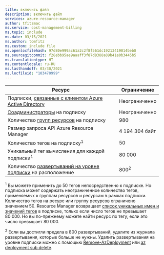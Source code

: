 ```yaml
---
title: включить файл
description: включить файл
services: azure-resource-manager
author: tfitzmac
ms.service: cost-management-billing
ms.topic: include
ms.date: 03/15/2021
ms.author: tomfitz
ms.custom: include file
ms.openlocfilehash: 97d80e999ac61a2c2f8f561dc19213419014beb8
ms.sourcegitcommit: f28ebb95ae9aaaff3f87d8388a09b41e0b3445b5
ms.translationtype: HT
ms.contentlocale: ru-RU
ms.lasthandoff: 03/30/2021
ms.locfileid: "103470999"
---
```

| Ресурс | Ограничение |
| --- | --- |
| Подписки, [связанные с клиентом Azure Active Directory](../articles/active-directory/fundamentals/active-directory-how-subscriptions-associated-directory.md) | Неограниченно |
| [Соадминистраторы](../articles/cost-management-billing/manage/add-change-subscription-administrator.md) на подписку |Неограниченно |
| Количество [групп ресурсов](../articles/azure-resource-manager/management/overview.md) на подписку |980 |
| Размер запроса API Azure Resource Manager |4 194 304 байт |
| Количество тегов на подписку<sup>1</sup> |50 |
| Уникальный тег вычисления для каждой подписки<sup>1</sup> | 80 000 |
| Количество [развертываний на уровне подписки](../articles/azure-resource-manager/templates/deploy-to-subscription.md) на расположение | 800<sup>2</sup> |

<sup>1</sup> Вы можете применить до 50 тегов непосредственно к подписке. Но подписка может содержать неограниченное количество тегов, применяемых к группам ресурсов и ресурсам в рамках подписки. Количество тегов на ресурс или группу ресурсов ограничено значением 50. Resource Manager возвращает [список уникальных имен и значений тегов](/rest/api/resources/tags) в подписке, только если число тегов не превышает 80 000. Но вы по-прежнему можете найти ресурс по тегу, если это число превышает 80 000.

<sup>2</sup> Если вы достигли предела в 800 развертываний, удалите из журнала развертывания, которые больше не нужны. Удалить развертывания на уровне подписки можно с помощью [Remove-AzDeployment](/powershell/module/az.resources/Remove-AzDeployment) или [az deployment sub delete](/cli/azure/deployment/sub#az-deployment-sub-delete).

